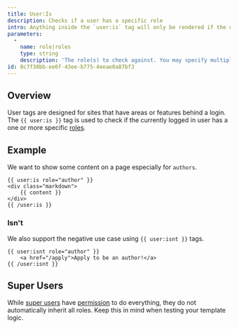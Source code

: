 ```yaml
---
title: User:Is
description: Checks if a user has a specific role
intro: Anything inside the `user:is` tag will only be rendered if the user is has a specific role.
parameters:
  -
    name: role|roles
    type: string
    description: 'The role(s) to check against. You may specify multiple roles by pipe separating them: `{{ user:is roles="writer|editor" }}`.'
id: 8c7f38bb-ee6f-43ee-b775-4eeae0a87bf3
---
```

## Overview

User tags are designed for sites that have areas or features behind a login. The `{{ user:is }}` tag is used to check if the currently logged in user has a one or more specific [roles](/users#permissions).

## Example

We want to show some content on a page especially for `authors`.

```
{{ user:is role="author" }}
<div class="markdown">
    {{ content }}
</div>
{{ /user:is }}
```

### Isn't

We also support the negative use case using `{{ user:isnt }}` tags.

```
{{ user:isnt role="author" }}
    <a href="/apply">Apply to be an author!</a>
{{ /user:isnt }}
```

## Super Users

While [super users](/users#super-users) have [permission](/users#permissions) to do everything, they do not automatically inherit all roles. Keep this in mind when testing your template logic.
